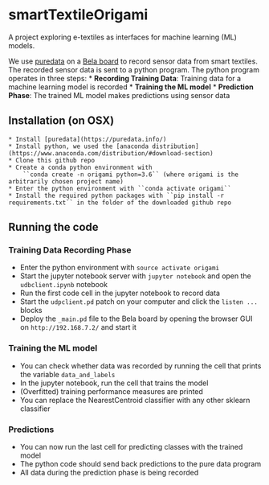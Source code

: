 # smartTextileOrigami

A project exploring e-textiles as interfaces for machine learning (ML) models. 

We use [puredata](https://puredata.info/) on a [Bela board](https://bela.io/) to record sensor data from smart textiles. The recorded sensor data is sent to a python program. The python program operates in three steps:
    * **Recording Training Data**: Training data for a machine learning model is recorded
    * **Training the ML model**
    * **Prediction Phase**: The trained ML model makes predictions using sensor data

## Installation (on OSX)

    * Install [puredata](https://puredata.info/)
    * Install python, we used the [anaconda distribution](https://www.anaconda.com/distribution/#download-section) 
    * Clone this github repo
    * Create a conda python environment with 
        ``conda create -n origami python=3.6`` (where origami is the arbitrarily chosen project name)
    * Enter the python environment with ``conda activate origami``
    * Install the required python packages with ``pip install -r requirements.txt`` in the folder of the downloaded github repo

## Running the code

### Training Data Recording Phase
* Enter the python environment with `source activate origami`
* Start the jupyter notebook server with `jupyter notebook` and open the `udbclient.ipynb` notebook
* Run the first code cell in the jupyter notebook to record data
* Start the `udpclient.pd` patch on your computer and click the `listen ...` blocks
* Deploy the `_main.pd` file to the Bela board by opening the browser GUI on `http://192.168.7.2/` and start it
   
### Training the ML model
* You can check whether data was recorded by running the cell that prints the variable `data_and_labels`
* In the jupyter notebook, run the cell that trains the model
* (Overfitted) training performance measures are printed
* You can replace the NearestCentroid classifier with any other sklearn classifier

### Predictions
* You can now run the last cell for predicting classes with the trained model
* The python code should send back predictions to the pure data program
* All data during the prediction phase is being recorded

